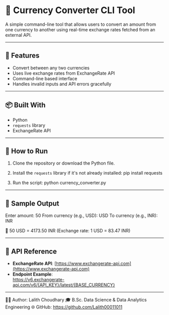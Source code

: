 # 💱 Currency Converter CLI Tool

A simple command-line tool that allows users to convert an amount from one currency to another using real-time exchange rates fetched from an external API.

---

## 🔧 Features
- Convert between any two currencies
- Uses live exchange rates from ExchangeRate API
- Command-line based interface
- Handles invalid inputs and API errors gracefully

---

## 📦 Built With
- Python
- `requests` library
- ExchangeRate API

---

## 🚀 How to Run

1. Clone the repository or download the Python file.
2. Install the `requests` library if it's not already installed:
pip install requests


3. Run the script:
python currency_converter.py


---

## 🧪 Sample Output

Enter amount: 50
From currency (e.g., USD): USD
To currency (e.g., INR): INR

💱 50 USD = 4173.50 INR
(Exchange rate: 1 USD = 83.47 INR)


---

## 🔗 API Reference

- **ExchangeRate API**: [https://www.exchangerate-api.com](https://www.exchangerate-api.com)
- **Endpoint Example**:  
https://v6.exchangerate-api.com/v6/{API_KEY}/latest/{BASE_CURRENCY}



---

🧑‍🎓 Author:
Lalith Choudhary
🎓 B.Sc. Data Science & Data Analytics Engineering
🌐 GitHub: https://github.com/Lalith00011011
